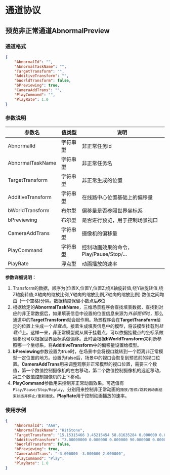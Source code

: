 # 通道协议

## 预览非正常通道AbnormalPreview

### 通道格式

```json
{
    "AbnormalId": "",
    "AbnormalTaskName": "",
    "TargetTransform": "",
    "AdditiveTransform": "",
    "bWorldTransform": false,
    "bPreviewing": true,
    "CameraAddTrans": "",
    "PlayCommand": "",
    "PlayRate": 1.0
}
```

### 参数说明

| 参数名            | 值类型   | 说明                                    |
| ----------------- | -------- | --------------------------------------- |
| AbnormalId  | 字符串型 | 非正常任务Id                            |
| AbnormalTaskName  | 字符串型 | 非正常任务名                            |
| TargetTransform   | 字符串型 | 非正常生成的位置                        |
| AdditiveTransform | 字符串型 | 在线路中心位置基础上的偏移量            |
| bWorldTransform   | 布尔型   | 偏移量是否参照世界坐标系                |
| bPreviewing       | 布尔型   | 是否进行预览，用于控制场景视口          |
| CameraAddTrans    | 字符串型 | 摄像机的偏移量                          |
| PlayCommand       | 字符串型 | 控制动画效果的命令，Play/Pause/Stop/... |
| PlayRate          | 浮点型   | 动画播放的速率                          |

**参数详细说明：**

1. Transform的数据，顺序为(位置X,位置Y,位置Z;绕X轴旋转值,绕Y轴旋转值,绕Z轴旋转值;X轴向的缩放比例,Y轴向的缩放比例,Z轴向的缩放比例) 数值之间均由` `(一个空格)分隔。数据精度保留小数点后**6**位
2. 根据给定的**AbnormalTaskName**，三维场景程序会查找填表数据，查找到对应的非正常数据后，如果填表信息中设置的位置信息来源为*外部提供*时，那么通道中的**TargetTransform**就会起作用。场景程序会在**TargetTransform**给定的位置上生成一个*挂载点*。接着生成填表信息中的模型，将该模型挂载到*挂载点*上。这样一来，非正常模型就从属于挂载点，可以依据挂载点的坐标系做偏移也可以根据世界坐标系做偏移。此时会根据**bWorldTransform**来判断参照哪一个坐标系，将**AdditiveTransform**中的偏移量设置给模型。
3. **bPreviewing**参数设置为true时，在场景中会将视口跳转到一个距离非正常模型一定位置的地方。设置为false后，场景中的视口会恢复到预览前的视口位置。**CameraAddTrans**用来调整观察非正常模型的视口位置，需要三个数值，第一个数值控制摄像机的左右移动，第二个数值控制摄像机的远近移动，第三个数值控制摄像机的上下移动。
4. **PlayCommand**参数用来控制非正常动画效果。可选值有`Play/Pause/Stop/Replay`，分别用来控制非正常动画的`播放/暂停/跳转到动画结束状态并停止/重新播放`。**PlayRate**用于控制动画播放的速率。

### 使用示例

```json
{
    "AbnormalId": "AAA",
    "AbnormalTaskName": "HitStone",             
    "TargetTransform": "15.15315466 3.45215454 58.81635284 0.000000 0.000000 10.236502 1.0 1.0 1.0",              
    "AdditiveTransform": "3.00000000 0.000000 0.000000 90.000000 0.000000 0.000000 1.0 1.0 1.0",            
    "bWorldTransform": false,           
    "bPreviewing": true,                
    "CameraAddTrans": "-3.000000 -3.000000 2.000000",              
    "PlayCommand": "Play",                  
    "PlayRate": 1.0                     
}
```